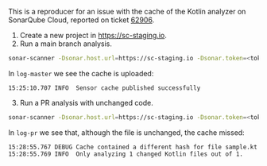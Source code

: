 This is a reproducer for an issue with the cache of the Kotlin analyzer on SonarQube Cloud, reported on ticket [62906](https://sonarsourcehelp.zendesk.com/agent/tickets/62906).

1. Create a new project in https://sc-staging.io.
2. Run a main branch analysis.
```bash
sonar-scanner -Dsonar.host.url=https://sc-staging.io -Dsonar.token=<token> -Dsonar.organization=<org> -Dsonar.projectKey=<key> -X &> log-master
```
In `log-master` we see the cache is uploaded:
```log
15:25:10.707 INFO  Sensor cache published successfully
```
3. Run a PR analysis with unchanged code.
```bash
sonar-scanner -Dsonar.host.url=https://sc-staging.io -Dsonar.token=<token> -Dsonar.organization=<org> -Dsonar.projectKey=<key> -Dsonar.pullrequest.key=myPR -Dsonar.pullrequest.branch=myBranch -Dsonar.pullrequest.base=master -X &> log-pr
```
In `log-pr` we see that, although the file is unchanged, the cache missed:
```log
15:28:55.767 DEBUG Cache contained a different hash for file sample.kt
15:28:55.769 INFO  Only analyzing 1 changed Kotlin files out of 1.
```
